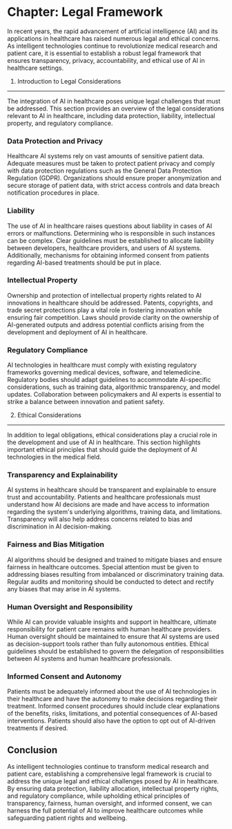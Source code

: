 Chapter: Legal Framework
========================

In recent years, the rapid advancement of artificial intelligence (AI) and its applications in healthcare has raised numerous legal and ethical concerns. As intelligent technologies continue to revolutionize medical research and patient care, it is essential to establish a robust legal framework that ensures transparency, privacy, accountability, and ethical use of AI in healthcare settings.

1. Introduction to Legal Considerations
---------------------------------------

The integration of AI in healthcare poses unique legal challenges that must be addressed. This section provides an overview of the legal considerations relevant to AI in healthcare, including data protection, liability, intellectual property, and regulatory compliance.

### Data Protection and Privacy

Healthcare AI systems rely on vast amounts of sensitive patient data. Adequate measures must be taken to protect patient privacy and comply with data protection regulations such as the General Data Protection Regulation (GDPR). Organizations should ensure proper anonymization and secure storage of patient data, with strict access controls and data breach notification procedures in place.

### Liability

The use of AI in healthcare raises questions about liability in cases of AI errors or malfunctions. Determining who is responsible in such instances can be complex. Clear guidelines must be established to allocate liability between developers, healthcare providers, and users of AI systems. Additionally, mechanisms for obtaining informed consent from patients regarding AI-based treatments should be put in place.

### Intellectual Property

Ownership and protection of intellectual property rights related to AI innovations in healthcare should be addressed. Patents, copyrights, and trade secret protections play a vital role in fostering innovation while ensuring fair competition. Laws should provide clarity on the ownership of AI-generated outputs and address potential conflicts arising from the development and deployment of AI in healthcare.

### Regulatory Compliance

AI technologies in healthcare must comply with existing regulatory frameworks governing medical devices, software, and telemedicine. Regulatory bodies should adapt guidelines to accommodate AI-specific considerations, such as training data, algorithmic transparency, and model updates. Collaboration between policymakers and AI experts is essential to strike a balance between innovation and patient safety.

2. Ethical Considerations
-------------------------

In addition to legal obligations, ethical considerations play a crucial role in the development and use of AI in healthcare. This section highlights important ethical principles that should guide the deployment of AI technologies in the medical field.

### Transparency and Explainability

AI systems in healthcare should be transparent and explainable to ensure trust and accountability. Patients and healthcare professionals must understand how AI decisions are made and have access to information regarding the system's underlying algorithms, training data, and limitations. Transparency will also help address concerns related to bias and discrimination in AI decision-making.

### Fairness and Bias Mitigation

AI algorithms should be designed and trained to mitigate biases and ensure fairness in healthcare outcomes. Special attention must be given to addressing biases resulting from imbalanced or discriminatory training data. Regular audits and monitoring should be conducted to detect and rectify any biases that may arise in AI systems.

### Human Oversight and Responsibility

While AI can provide valuable insights and support in healthcare, ultimate responsibility for patient care remains with human healthcare providers. Human oversight should be maintained to ensure that AI systems are used as decision-support tools rather than fully autonomous entities. Ethical guidelines should be established to govern the delegation of responsibilities between AI systems and human healthcare professionals.

### Informed Consent and Autonomy

Patients must be adequately informed about the use of AI technologies in their healthcare and have the autonomy to make decisions regarding their treatment. Informed consent procedures should include clear explanations of the benefits, risks, limitations, and potential consequences of AI-based interventions. Patients should also have the option to opt out of AI-driven treatments if desired.

Conclusion
----------

As intelligent technologies continue to transform medical research and patient care, establishing a comprehensive legal framework is crucial to address the unique legal and ethical challenges posed by AI in healthcare. By ensuring data protection, liability allocation, intellectual property rights, and regulatory compliance, while upholding ethical principles of transparency, fairness, human oversight, and informed consent, we can harness the full potential of AI to improve healthcare outcomes while safeguarding patient rights and wellbeing.
